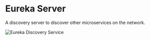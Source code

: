  # Eureka Server
 A discovery server to discover other microservices on the network.

 ![Eureka Discovery Service](https://raw.githubusercontent.com/SakuraMatrix/p2-Bare-Market/main/images/Eureka%20Discovery%20Service.png)